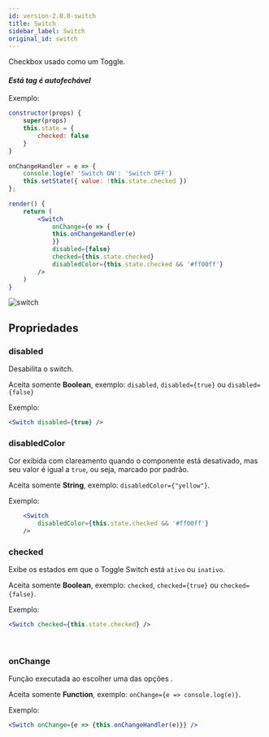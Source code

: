 ```yaml
---
id: version-2.0.0-switch
title: Switch
sidebar_label: Switch
original_id: switch
---
```


Checkbox usado como um Toggle.



#### *Está tag é autofechável*

Exemplo:
```jsx harmony
constructor(props) {
    super(props)
    this.state = {
        checked: false
    }
}
 
onChangeHandler = e => {
    console.log(e? 'Switch ON': 'Switch OFF')
    this.setState({ value: !this.state.checked })
};
 
render() {
    return (
        <Switch
            onChange={e => {
            this.onChangeHandler(e)
            }}
            disabled={false}
            checked={this.state.checked}
            disabledColor={this.state.checked && '#ff00ff'}
        />
    )
}
```

![switch](assets/old_versions/switch.png)

## Propriedades

### disabled

Desabilita o switch.<br>

Aceita somente **Boolean**, exemplo: ```disabled```, ```disabled={true}``` ou ```disabled={false}```

Exemplo:
```jsx harmony
<Switch disabled={true} />
```


### disabledColor
 
Cor exibida com clareamento quando o componente está desativado, mas seu valor é igual a `true`, ou seja, marcado por padrão. 

Aceita somente **String**, exemplo: ```disabledColor={"yellow"}```.

Exemplo:
```jsx harmony
    <Switch
        disabledColor={this.state.checked && '#ff00ff'}
    />
```

### checked  

Exibe os estados em que o Toggle Switch está `ativo` ou `inativo`.

Aceita somente **Boolean**, exemplo: ```checked```, ```checked={true}``` ou ```checked={false}```.

Exemplo:
```jsx harmony
<Switch checked={this.state.checked} />
```
<br>

### onChange
 
Função executada ao escolher uma das opções .

Aceita somente **Function**, exemplo: ```onChange={e => console.log(e)}```.

Exemplo:
```jsx harmony
<Switch onChange={e => {this.onChangeHandler(e)}} />
```
